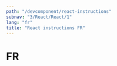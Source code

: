```yaml
---
path: "/devcomponent/react-instructions"
subnav: "3/React/React/1"
lang: "fr"
title: "React instructions FR"
---
```


# FR